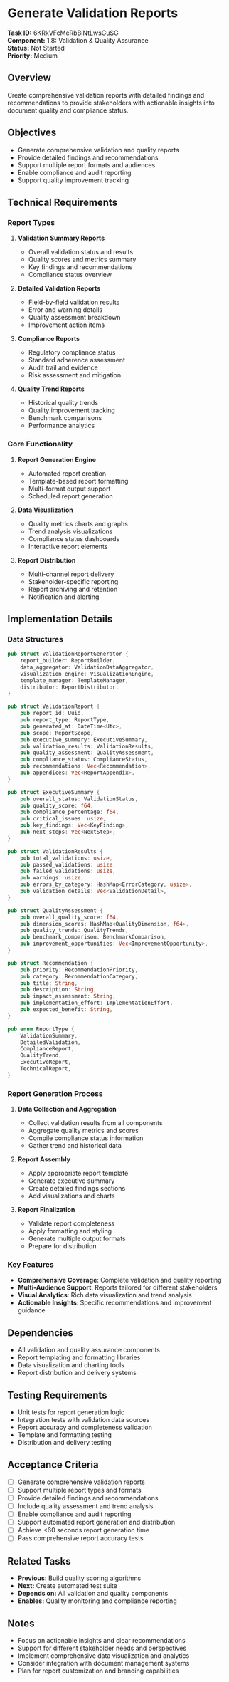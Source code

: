 # Generate Validation Reports

**Task ID:** 6KRkVFcMeRbBiNtLwsGuSG  
**Component:** 1.8: Validation & Quality Assurance  
**Status:** Not Started  
**Priority:** Medium  

## Overview

Create comprehensive validation reports with detailed findings and recommendations to provide stakeholders with actionable insights into document quality and compliance status.

## Objectives

- Generate comprehensive validation and quality reports
- Provide detailed findings and recommendations
- Support multiple report formats and audiences
- Enable compliance and audit reporting
- Support quality improvement tracking

## Technical Requirements

### Report Types
1. **Validation Summary Reports**
   - Overall validation status and results
   - Quality scores and metrics summary
   - Key findings and recommendations
   - Compliance status overview

2. **Detailed Validation Reports**
   - Field-by-field validation results
   - Error and warning details
   - Quality assessment breakdown
   - Improvement action items

3. **Compliance Reports**
   - Regulatory compliance status
   - Standard adherence assessment
   - Audit trail and evidence
   - Risk assessment and mitigation

4. **Quality Trend Reports**
   - Historical quality trends
   - Quality improvement tracking
   - Benchmark comparisons
   - Performance analytics

### Core Functionality
1. **Report Generation Engine**
   - Automated report creation
   - Template-based report formatting
   - Multi-format output support
   - Scheduled report generation

2. **Data Visualization**
   - Quality metrics charts and graphs
   - Trend analysis visualizations
   - Compliance status dashboards
   - Interactive report elements

3. **Report Distribution**
   - Multi-channel report delivery
   - Stakeholder-specific reporting
   - Report archiving and retention
   - Notification and alerting

## Implementation Details

### Data Structures
```rust
pub struct ValidationReportGenerator {
    report_builder: ReportBuilder,
    data_aggregator: ValidationDataAggregator,
    visualization_engine: VisualizationEngine,
    template_manager: TemplateManager,
    distributor: ReportDistributor,
}

pub struct ValidationReport {
    pub report_id: Uuid,
    pub report_type: ReportType,
    pub generated_at: DateTime<Utc>,
    pub scope: ReportScope,
    pub executive_summary: ExecutiveSummary,
    pub validation_results: ValidationResults,
    pub quality_assessment: QualityAssessment,
    pub compliance_status: ComplianceStatus,
    pub recommendations: Vec<Recommendation>,
    pub appendices: Vec<ReportAppendix>,
}

pub struct ExecutiveSummary {
    pub overall_status: ValidationStatus,
    pub quality_score: f64,
    pub compliance_percentage: f64,
    pub critical_issues: usize,
    pub key_findings: Vec<KeyFinding>,
    pub next_steps: Vec<NextStep>,
}

pub struct ValidationResults {
    pub total_validations: usize,
    pub passed_validations: usize,
    pub failed_validations: usize,
    pub warnings: usize,
    pub errors_by_category: HashMap<ErrorCategory, usize>,
    pub validation_details: Vec<ValidationDetail>,
}

pub struct QualityAssessment {
    pub overall_quality_score: f64,
    pub dimension_scores: HashMap<QualityDimension, f64>,
    pub quality_trends: QualityTrends,
    pub benchmark_comparison: BenchmarkComparison,
    pub improvement_opportunities: Vec<ImprovementOpportunity>,
}

pub struct Recommendation {
    pub priority: RecommendationPriority,
    pub category: RecommendationCategory,
    pub title: String,
    pub description: String,
    pub impact_assessment: String,
    pub implementation_effort: ImplementationEffort,
    pub expected_benefit: String,
}

pub enum ReportType {
    ValidationSummary,
    DetailedValidation,
    ComplianceReport,
    QualityTrend,
    ExecutiveReport,
    TechnicalReport,
}
```

### Report Generation Process
1. **Data Collection and Aggregation**
   - Collect validation results from all components
   - Aggregate quality metrics and scores
   - Compile compliance status information
   - Gather trend and historical data

2. **Report Assembly**
   - Apply appropriate report template
   - Generate executive summary
   - Create detailed findings sections
   - Add visualizations and charts

3. **Report Finalization**
   - Validate report completeness
   - Apply formatting and styling
   - Generate multiple output formats
   - Prepare for distribution

### Key Features
- **Comprehensive Coverage**: Complete validation and quality reporting
- **Multi-Audience Support**: Reports tailored for different stakeholders
- **Visual Analytics**: Rich data visualization and trend analysis
- **Actionable Insights**: Specific recommendations and improvement guidance

## Dependencies

- All validation and quality assurance components
- Report templating and formatting libraries
- Data visualization and charting tools
- Report distribution and delivery systems

## Testing Requirements

- Unit tests for report generation logic
- Integration tests with validation data sources
- Report accuracy and completeness validation
- Template and formatting testing
- Distribution and delivery testing

## Acceptance Criteria

- [ ] Generate comprehensive validation reports
- [ ] Support multiple report types and formats
- [ ] Provide detailed findings and recommendations
- [ ] Include quality assessment and trend analysis
- [ ] Enable compliance and audit reporting
- [ ] Support automated report generation and distribution
- [ ] Achieve <60 seconds report generation time
- [ ] Pass comprehensive report accuracy tests

## Related Tasks

- **Previous:** Build quality scoring algorithms
- **Next:** Create automated test suite
- **Depends on:** All validation and quality components
- **Enables:** Quality monitoring and compliance reporting

## Notes

- Focus on actionable insights and clear recommendations
- Support for different stakeholder needs and perspectives
- Implement comprehensive data visualization and analytics
- Consider integration with document management systems
- Plan for report customization and branding capabilities
